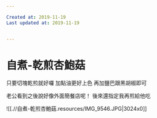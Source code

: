 ```yaml
---

Created at: 2019-11-19
Last updated at: 2019-11-19


---
```


# 自煮-乾煎杏鮑菇


只要切塊乾煎就好囉
加點油更好上色
再加鹽巴跟黑胡椒即可

老公看到之後說好像外面簡餐店呢！
後來還指定我再煎給他吃

![[.//自煮-乾煎杏鮑菇.resources/IMG_9546.JPG\|3024x0]]

